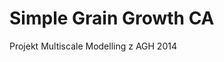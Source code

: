Simple Grain Growth CA
=======================================
Projekt Multiscale Modelling z AGH 2014

